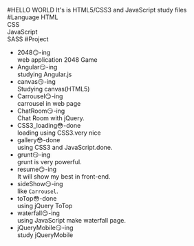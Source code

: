 #HELLO WORLD
It's is HTML5/CSS3 and JavaScript study files   
#Language
HTML   
CSS   
JavaScript   
SASS
#Project
* 2048:smirk:-ing   
web application  2048 Game
* Angular:smirk:-ing   
studying Angular.js
* canvas:smirk:-ing   
Studying canvas(HTML5)
* Carrousel:smirk:-ing   
carrousel in web page
* ChatRoom:smirk:-ing   
Chat Room with jQuery.
* CSS3_loading:flushed:-done   
loading using CSS3.very nice
* gallery:flushed:-done   
using CSS3 and JavaScript.done.
* grunt:smirk:-ing   
grunt is very powerful.
* resume:smirk:-ing   
It will show my best in front-end.
* sideShow:smirk:-ing   
like `Carrousel`.
* toTop:flushed:-done   
using jQuery ToTop
* waterfall:smirk:-ing   
using JavaScript make waterfall page.
* jQueryMobile:smirk:-ing   
study jQueryMobile
